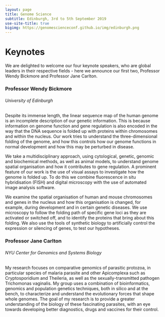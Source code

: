 ```yaml
---
layout: page
title: Genome Science
subtitle: Edinburgh, 3rd to 5th September 2019
use-site-title: true
bigimg: https://genomescienceconf.github.io/img/edinburgh.png
---
```


# Keynotes

We are delighted to welcome our four keynote speakers, who are global leaders in their respective fields - here we announce our first two, Professor Wendy Bickmore and Professor Jane Carlton.

### Professor Wendy Bickmore
###### University of Edinburgh
Despite its immense length, the linear sequence map of the human genome is an incomplete description of our genetic information. This is because information on genome function and gene regulation is also encoded in the way that the DNA sequence is folded up with proteins within chromosomes and within the nucleus. Our work tries to understand the three-dimensional folding of the genome, and how this controls how our genome functions in normal development and how this may be perturbed in disease. 

We take a multidisciplinary approach, using cytological, genetic, genomic and biochemical methods, as well as animal models, to understand genome spatial organisation and how it contributes to gene regulation. A prominent feature of our work is the use of visual assays to investigate how the genome is folded up. To do this we combine fluorescence in situ hybridisation (FISH) and digital microscopy with the use of automated image analysis software.

We examine the spatial organisation of human and mouse chromosomes and genes in the nucleus and how this organisation is changed, for example, during development and in certain genetic diseases. We use microscopy to follow the folding path of specific gene loci as they are activated or switched off, and to identify the proteins that bring about this folding. We also use the tools of synthetic biology to artificially control the expression or silencing of genes, to test our hypotheses.

### Professor Jane Carlton
###### NYU Center for Genomics and Systems Biology
My research focuses on comparative genomics of parasitic protozoa, in particular species of malaria parasite and other Apicomplexa such as Cryptosporidium and Theileria, as well as the sexually-transmitted pathogen Trichomonas vaginalis. My group uses a combination of bioinformatics, genomics and population genetics techniques, both in silico and at the bench, to characterize and understand the evolutionary forces that shape whole genomes. The goal of my research is to provide a greater understanding of the biology of these fascinating parasites, with an eye towards developing better diagnostics, drugs and vaccines for their control.


